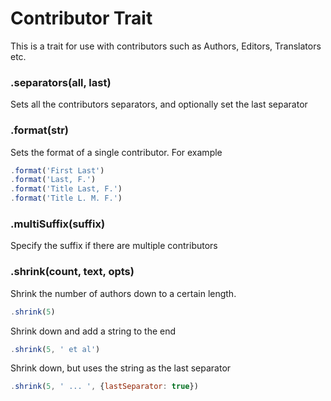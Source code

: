 # Contributor Trait
This is a trait for use with contributors such as Authors,
Editors, Translators etc.

### .separators(all, last)
Sets all the contributors separators, and optionally set the
last separator

### .format(str)
Sets the format of a single contributor. For example

```js
.format('First Last')
.format('Last, F.')
.format('Title Last, F.')
.format('Title L. M. F.')
```

### .multiSuffix(suffix)
Specify the suffix if there are multiple contributors


### .shrink(count, text, opts)
Shrink the number of authors down to a certain length.

```js
.shrink(5)
```

Shrink down and add a string to the end

```js
.shrink(5, ' et al')
```

Shrink down, but uses the string as the last separator

```js
.shrink(5, ' ... ', {lastSeparator: true})
```
